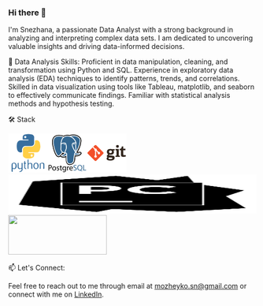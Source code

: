 ### Hi there 👋

I'm Snezhana, a passionate Data Analyst with a strong background in analyzing and interpreting complex data sets. I am dedicated to uncovering valuable insights and driving data-informed decisions.

🔬 Data Analysis Skills:
Proficient in data manipulation, cleaning, and transformation using Python and SQL.
Experience in exploratory data analysis (EDA) techniques to identify patterns, trends, and correlations.
Skilled in data visualization using tools like Tableau, matplotlib, and seaborn to effectively communicate findings.
Familiar with statistical analysis methods and hypothesis testing.

🛠️ Stack

<img src="https://raw.githubusercontent.com/devicons/devicon/1119b9f84c0290e0f0b38982099a2bd027a48bf1/icons/python/python-original-wordmark.svg" alt="Python" width="80" height="80"><img src="https://raw.githubusercontent.com/devicons/devicon/1119b9f84c0290e0f0b38982099a2bd027a48bf1/icons/postgresql/postgresql-original-wordmark.svg" alt="Python" width="80" height="80"><img src="https://raw.githubusercontent.com/devicons/devicon/1119b9f84c0290e0f0b38982099a2bd027a48bf1/icons/git/git-original-wordmark.svg" alt="Python" width="80" height="80"><img src="https://raw.githubusercontent.com/devicons/devicon/1119b9f84c0290e0f0b38982099a2bd027a48bf1/icons/pycharm/pycharm-plain.svg" width="800" height="80"><img src="https://upload.wikimedia.org/wikipedia/commons/4/4b/Tableau_Logo.png" width="200" height="80">


📫 Let's Connect:

Feel free to reach out to me through email at mozheyko.sn@gmail.com or connect with me on [LinkedIn](https://www.linkedin.com/in/snezhana-mozheyko-a72183131/?originalSubdomain=pl).


